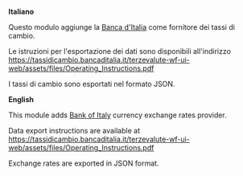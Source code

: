 **Italiano**

Questo modulo aggiunge la [Banca
d'Italia](https://tassidicambio.bancaditalia.it/) come fornitore dei
tassi di cambio.

Le istruzioni per l'esportazione dei dati sono disponibili all'indirizzo
<https://tassidicambio.bancaditalia.it/terzevalute-wf-ui-web/assets/files/Operating_Instructions.pdf>

I tassi di cambio sono esportati nel formato JSON.

**English**

This module adds [Bank of Italy](https://tassidicambio.bancaditalia.it/)
currency exchange rates provider.

Data export instructions are available at
<https://tassidicambio.bancaditalia.it/terzevalute-wf-ui-web/assets/files/Operating_Instructions.pdf>

Exchange rates are exported in JSON format.
